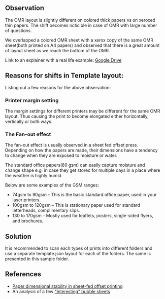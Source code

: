 ## Observation
The OMR layout is slightly different on colored thick papers vs on xeroxed thin papers. The shift becomes noticible in case of OMR with large number of questions.

We overlapped a colored OMR sheet with a xerox copy of the same OMR sheet(both printed on A4 papers) and observed that there is a great amount of layout sheet as we reach the bottom of the OMR.

Link to an explainer with a real life example: [Google Drive](https://drive.google.com/drive/folders/1GpZTmpEhEjSALJEMjHwDafzWKgEoCTOI?usp=sharing)

## Reasons for shifts in Template layout:
Listing out a few reasons for the above observation:
### Printer margin setting
The margin settings for different printers may be different for the same OMR layout. Thus causing the print to become elongated either horizontally, vertically or both ways.

### The Fan-out effect
The fan-out effect is usually observed in a sheet fed offset press. Depending on how the papers are made, their dimensions have a tendency to change when they are exposed to moisture or water.

The standard office papers(80 gsm) can easily capture moisture and change shape e.g. in case they get stored for multiple days in a place where the weather is highly humid.

Below are some examples of the GSM ranges:

- 74gsm to 90gsm – This is the basic standard office paper, used in your laser printers.
- 100gsm to 120gsm – This is stationary paper used for standard letterheads, complimentary slips.
- 130 to 170gsm – Mostly used for leaflets, posters, single-sided flyers, and brochures.

## Solution

It is recommended to scan each types of prints into different folders and use a separate template.json layout for each of the folders. The same is presented in this sample folder.

## References

- [Paper dimensional stability in sheet-fed offset printing](https://www.diva-portal.org/smash/get/diva2:517895/FULLTEXT01.pdf)
- An analysis of a few ["Interesting" bubble sheets](https://imgur.com/a/10qwL)
